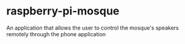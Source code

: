 # raspberry-pi-mosque
An application that allows the user to control the mosque's speakers remotely through the phone application
